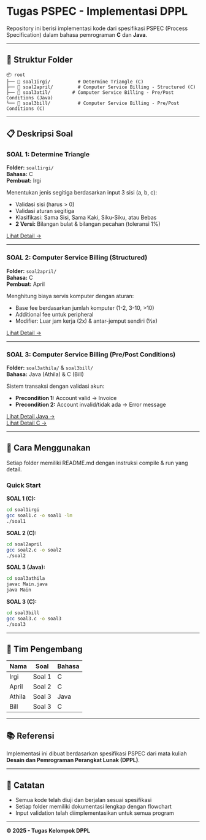# Tugas PSPEC - Implementasi DPPL

Repository ini berisi implementasi kode dari spesifikasi PSPEC (Process Specification) dalam bahasa pemrograman **C** dan **Java**.

---

## 📁 Struktur Folder

```
📦 root
├── 📂 soal1irgi/          # Determine Triangle (C)
├── 📂 soal2april/         # Computer Service Billing - Structured (C)
├── 📂 soal3atil/        # Computer Service Billing - Pre/Post Conditions (Java)
└── 📂 soal3bill/          # Computer Service Billing - Pre/Post Conditions (C)
```

---

## 📋 Deskripsi Soal

### SOAL 1: Determine Triangle
**Folder:** `soal1irgi/`  
**Bahasa:** C  
**Pembuat:** Irgi

Menentukan jenis segitiga berdasarkan input 3 sisi (a, b, c):
- Validasi sisi (harus > 0)
- Validasi aturan segitiga
- Klasifikasi: Sama Sisi, Sama Kaki, Siku-Siku, atau Bebas
- **2 Versi:** Bilangan bulat & bilangan pecahan (toleransi 1%)

[Lihat Detail →](./soal1irgi/README.md)

---

### SOAL 2: Computer Service Billing (Structured)
**Folder:** `soal2april/`  
**Bahasa:** C  
**Pembuat:** April

Menghitung biaya servis komputer dengan aturan:
- Base fee berdasarkan jumlah komputer (1-2, 3-10, >10)
- Additional fee untuk peripheral
- Modifier: Luar jam kerja (2x) & antar-jemput sendiri (½x)

[Lihat Detail →](./soal2april/README.md)

---

### SOAL 3: Computer Service Billing (Pre/Post Conditions)
**Folder:** `soal3athila/` & `soal3bill/`  
**Bahasa:** Java (Athila) & C (Bill)

Sistem transaksi dengan validasi akun:
- **Precondition 1:** Account valid → Invoice
- **Precondition 2:** Account invalid/tidak ada → Error message

[Lihat Detail Java →](./soal3atil/README.md)  
[Lihat Detail C →](./soal3bill/README.md)

---

## 🚀 Cara Menggunakan

Setiap folder memiliki README.md dengan instruksi compile & run yang detail.

### Quick Start

**SOAL 1 (C):**
```bash
cd soal1irgi
gcc soal1.c -o soal1 -lm
./soal1
```

**SOAL 2 (C):**
```bash
cd soal2april
gcc soal2.c -o soal2
./soal2
```

**SOAL 3 (Java):**
```bash
cd soal3athila
javac Main.java
java Main
```

**SOAL 3 (C):**
```bash
cd soal3bill
gcc soal3.c -o soal3
./soal3
```

---

## 👥 Tim Pengembang

| Nama | Soal | Bahasa |
|------|------|--------|
| Irgi | Soal 1 | C |
| April | Soal 2 | C |
| Athila | Soal 3 | Java |
| Bill | Soal 3 | C |

---

## 📚 Referensi

Implementasi ini dibuat berdasarkan spesifikasi PSPEC dari mata kuliah **Desain dan Pemrograman Perangkat Lunak (DPPL)**.

---

## 📝 Catatan

- Semua kode telah diuji dan berjalan sesuai spesifikasi
- Setiap folder memiliki dokumentasi lengkap dengan flowchart
- Input validation telah diimplementasikan untuk semua program

---

**© 2025 - Tugas Kelompok DPPL**
